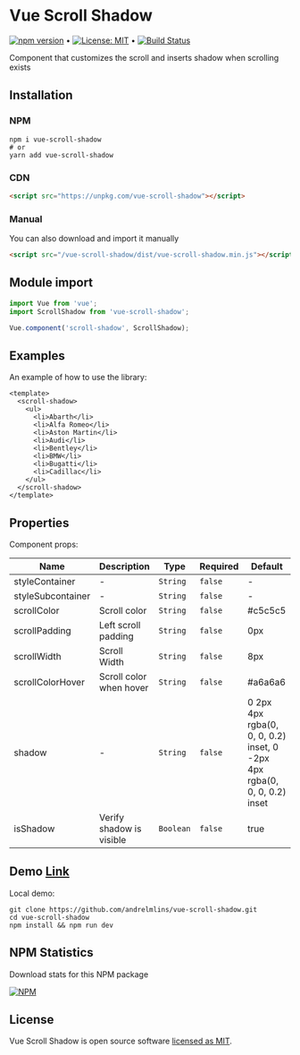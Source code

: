 # Vue Scroll Shadow

[![npm version](https://badge.fury.io/js/vue-scroll-shadow.svg)](https://www.npmjs.com/package/vue-scroll-shadow) &bull; [![License: MIT](https://img.shields.io/badge/License-MIT-yellow.svg)](https://github.com/andrelmlins/vue-scroll-shadow/blob/master/LICENSE) &bull; [![Build Status](https://travis-ci.com/andrelmlins/vue-scroll-shadow.svg?branch=master)](https://travis-ci.com/andrelmlins/vue-scroll-shadow)

Component that customizes the scroll and inserts shadow when scrolling exists

## Installation

### NPM

```
npm i vue-scroll-shadow
# or
yarn add vue-scroll-shadow
```

### CDN

```html
<script src="https://unpkg.com/vue-scroll-shadow"></script>
```

### Manual

You can also download and import it manually

```html
<script src="/vue-scroll-shadow/dist/vue-scroll-shadow.min.js"></script>
```

## Module import

```js
import Vue from 'vue';
import ScrollShadow from 'vue-scroll-shadow';

Vue.component('scroll-shadow', ScrollShadow);
```

## Examples

An example of how to use the library:

```vue
<template>
  <scroll-shadow>
    <ul>
      <li>Abarth</li>
      <li>Alfa Romeo</li>
      <li>Aston Martin</li>
      <li>Audi</li>
      <li>Bentley</li>
      <li>BMW</li>
      <li>Bugatti</li>
      <li>Cadillac</li>
    </ul>
  </scroll-shadow>
</template>
```

## Properties

Component props:

| Name              | Description              | Type      | Required | Default                                                                 |
| ----------------- | ------------------------ | --------- | -------- | ----------------------------------------------------------------------- |
| styleContainer    | -                        | `String`  | `false`  | -                                                                       |
| styleSubcontainer | -                        | `String`  | `false`  | -                                                                       |
| scrollColor       | Scroll color             | `String`  | `false`  | #c5c5c5                                                                 |
| scrollPadding     | Left scroll padding      | `String`  | `false`  | 0px                                                                     |
| scrollWidth       | Scroll Width             | `String`  | `false`  | 8px                                                                     |
| scrollColorHover  | Scroll color when hover  | `String`  | `false`  | #a6a6a6                                                                 |
| shadow            | -                        | `String`  | `false`  | 0 2px 4px rgba(0, 0, 0, 0.2) inset, 0 -2px 4px rgba(0, 0, 0, 0.2) inset |
| isShadow          | Verify shadow is visible | `Boolean` | `false`  | true                                                                    |

## Demo [Link](https://vue-scroll-shadow.netlify.com/)

Local demo:

```
git clone https://github.com/andrelmlins/vue-scroll-shadow.git
cd vue-scroll-shadow
npm install && npm run dev
```

## NPM Statistics

Download stats for this NPM package

[![NPM](https://nodei.co/npm/vue-scroll-shadow.png)](https://nodei.co/npm/vue-scroll-shadow/)

## License

Vue Scroll Shadow is open source software [licensed as MIT](https://github.com/andrelmlins/vue-scroll-shadow/blob/master/LICENSE).
